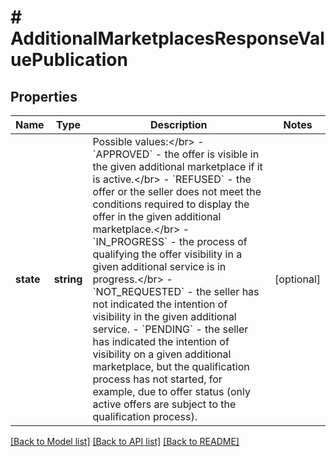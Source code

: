 # # AdditionalMarketplacesResponseValuePublication

## Properties

Name | Type | Description | Notes
------------ | ------------- | ------------- | -------------
**state** | **string** | Possible values:&lt;/br&gt; - &#x60;APPROVED&#x60; - the offer is visible in the given additional marketplace if it is active.&lt;/br&gt; - &#x60;REFUSED&#x60; - the offer or the seller does not meet the conditions required to display the offer in the given additional marketplace.&lt;/br&gt; - &#x60;IN_PROGRESS&#x60; - the process of qualifying the offer visibility in a given additional service is in progress.&lt;/br&gt; - &#x60;NOT_REQUESTED&#x60; - the seller has not indicated the intention of visibility in the given additional service. - &#x60;PENDING&#x60; - the seller has indicated the intention of visibility on a given additional marketplace, but the qualification process has not started, for example, due to offer status (only active offers are subject to the qualification process). | [optional]

[[Back to Model list]](../../README.md#models) [[Back to API list]](../../README.md#endpoints) [[Back to README]](../../README.md)
